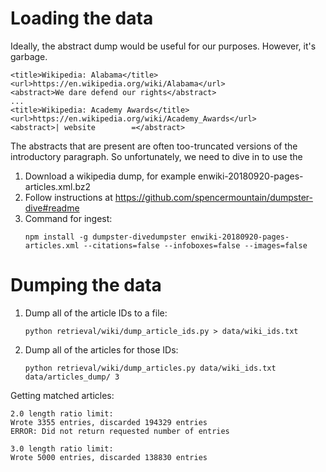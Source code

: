 # Loading the data

Ideally, the abstract dump would be useful for our purposes. However, it's garbage.
```
<title>Wikipedia: Alabama</title>
<url>https://en.wikipedia.org/wiki/Alabama</url>
<abstract>We dare defend our rights</abstract>
...
<title>Wikipedia: Academy Awards</title>
<url>https://en.wikipedia.org/wiki/Academy_Awards</url>
<abstract>| website        =</abstract>
```

The abstracts that are present are often too-truncated versions of the introductory paragraph. So unfortunately, we need to dive in to use the 

1. Download a wikipedia dump, for example enwiki-20180920-pages-articles.xml.bz2
2. Follow instructions at https://github.com/spencermountain/dumpster-dive#readme
3. Command for ingest:
   ```
   npm install -g dumpster-divedumpster enwiki-20180920-pages-articles.xml --citations=false --infoboxes=false --images=false
   ```
# Dumping the data

1. Dump all of the article IDs to a file:
   ```
   python retrieval/wiki/dump_article_ids.py > data/wiki_ids.txt
   ```
2. Dump all of the articles for those IDs:
   ```
   python retrieval/wiki/dump_articles.py data/wiki_ids.txt data/articles_dump/ 3
   ```


Getting matched articles:
```
2.0 length ratio limit:
Wrote 3355 entries, discarded 194329 entries
ERROR: Did not return requested number of entries

3.0 length ratio limit:
Wrote 5000 entries, discarded 138830 entries
```
